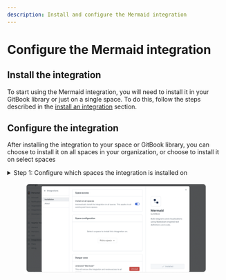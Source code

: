 ```yaml
---
description: Install and configure the Mermaid integration
---
```


# Configure the Mermaid integration

## Install the integration

To start using the Mermaid integration, you will need to install it in your GitBook library or just on a single space. To do this, follow the steps described in the [install an integration](configure-the-mermaid-integration.md#install-the-integration) section.

## Configure the integration

After installing the integration to your space or GitBook library, you can choose to install it on all spaces in your organization, or choose to install it on select spaces

<details>

<summary>Step 1: Configure which spaces the integration is installed on</summary>

You can choose to install the integration on all spaces in your organization (under **space access**), or choose to install it on select spaces by choosing them individually (under **space configuration**).

</details>

<figure><img src="../../../.gitbook/assets/Mermaid configuration.png" alt=""><figcaption></figcaption></figure>

